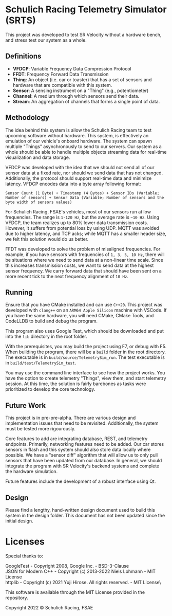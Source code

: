 # Schulich Racing Telemetry Simulator (SRTS)

This project was developed to test SR Velocity without a hardware bench,
and stress test our system as a whole.

## Definitions

- **VFDCP**: Variable Frequency Data Compression Protocol
- **FFDT**: Frequency Forward Data Transmission
- **Thing**: An object (i.e. car or toaster) that has a set of sensors and hardware that are compatible with this system.
- **Sensor**: A sensing instrument on a "Thing" (e.g., potentiometer)
- **Channel**: A medium through which sensors send their data.
- **Stream**: An aggregation of channels that forms a single point of data.

## Methodology

The idea behind this system is allow the Schulich Racing team to test
upcoming software without hardware. This system, is effectively an
emulation of our vehicle's onboard hardware. The system can spawn multiple
"Things" asynchronously to send to our servers. Our system as a whole
should be able to handle multiple objects streaming data for real-time
visualization and data storage.

VFDCP was developed with the idea that we should not send all of our
sensor data at a fixed rate, nor should we send data that has not changed.
Additionally, the protocol should support real-time data and minimize latency.
VFDCP encodes data into a byte array following format:

`Sensor Count (1 Byte) + Timestamp (4 Bytes) + Sensor IDs (Variable; Number of sensors) + Sensor Data (Variable; Number of sensors and the byte width of sensors values)`

For Schulich Racing, FSAE's vehicles, most of our sensors run at low
frequencies. The range is `1-120 Hz`, but the average rate is `~10 Hz`. Using
VFDCP, the team realizes up to 80% lower data transmission costs. However,
it suffers from potential loss by using UDP. MQTT was avoided due to
higher latency, and TCP acks; while MQTT has a smaller header size, we
felt this solution would do us better.

FFDT was developed to solve the problem of misaligned frequencies. For example, if you have sensors with frequencies of `1, 3, 5, 10 Hz`, there will
be situations where we need to send data at a non-linear time scale. Since
this increases transmission costs, we want to send data at the highest sensor
frequency. We carry forward data that should have been sent on a more recent tick to the next frequency alignment of `10 Hz`.

## Running

Ensure that you have CMake installed and can use `C++20`. This project was
developed with `clang++` on an `ARM64 Apple Silicon` machine with VSCode. If you have the same hardware, you will need CMake, CMake Tools, and CodeLLDB to build and debug the program.

This program also uses Google Test, which should be downloaded and put into the `lib` directory in the root folder.

With the prerequisites, you may build the project using F7, or debug with F5. When building the program, there will be a `build` folder in the root directory. The executable is in `build/source/TelemetrySim_run`. The test executable is in `build/test/TelemetrySim_test`.

You may use the command line interface to see how the project works. You have the option to create telemetry "Things", view them, and start telemetry session. At this time, the solution is fairly barebones as tasks were prioritized to develop the core technology.

## Future Work

This project is in pre-pre-alpha. There are various design and implementation issues that need to be revisited. Additionally, the system must be tested more rigourously.

Core features to add are integrating database, REST, and telemetry endpoints.
Primarily, networking features need to be added. Our car stores sensors in flash and this system should also store data locally where possible. We have a
"sensor diff" algorithm that will allow us to only pull sensors that have been
updated from our database. In general, we should integrate the program with
SR Velocity's backend systems and complete the hardware simulation.

Future features include the development of a robust interface using Qt.

## Design

Please find a lengthy, hand-written design document used to build this system
in the design folder. This document has not been updated since the initial design.

# Licenses

Special thanks to:

GoogleTest - Copyright 2008, Google Inc. - BSD-3-Clause\
JSON for Modern C++ - Copyright (c) 2013-2022 Niels Lohmann - MIT License\
httplib - Copyright (c) 2021 Yuji Hirose. All rights reserved. - MIT License\

This software is available through the MIT License provided in the repository.

Copyright 2022 © Schulich Racing, FSAE
